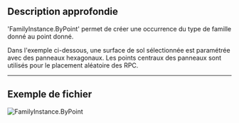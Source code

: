 ## Description approfondie
'FamilyInstance.ByPoint' permet de créer une occurrence du type de famille donné au point donné.

Dans l'exemple ci-dessous, une surface de sol sélectionnée est paramétrée avec des panneaux hexagonaux. Les points centraux des panneaux sont utilisés pour le placement aléatoire des RPC.
___
## Exemple de fichier

![FamilyInstance.ByPoint](./Revit.Elements.FamilyInstance.ByPoint_img.jpg)
